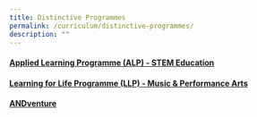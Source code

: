 ```yaml
---
title: Distinctive Programmes
permalink: /curriculum/distinctive-programmes/
description: ""
---
```

#### <a href="/curriculum/distinctive-programmes/applied-learning-programme-alp-stem-education2023"><strong>Applied Learning Programme (ALP) - STEM Education</strong></a> 
#### <a href="/curriculum/distinctive-programmes/learning-for-life-programme-llp-music-n-performance-arts"><strong>Learning for Life Programme (LLP) - Music &amp; Performance Arts</strong></a> 
####  <a href="/curriculum/distinctive-programmes/andventure/overview-of-andventure"><strong>ANDventure</strong></a>
